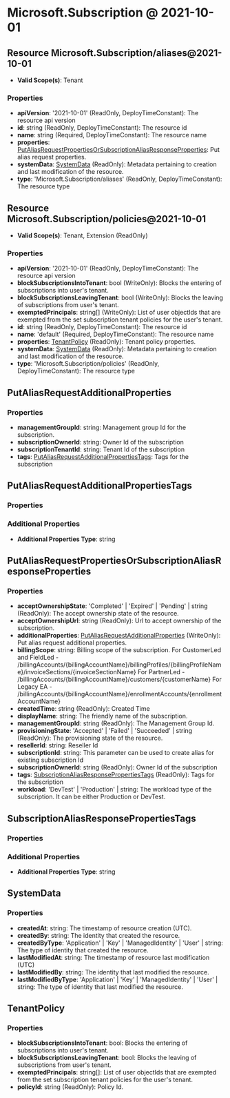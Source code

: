 # Microsoft.Subscription @ 2021-10-01

## Resource Microsoft.Subscription/aliases@2021-10-01
* **Valid Scope(s)**: Tenant
### Properties
* **apiVersion**: '2021-10-01' (ReadOnly, DeployTimeConstant): The resource api version
* **id**: string (ReadOnly, DeployTimeConstant): The resource id
* **name**: string (Required, DeployTimeConstant): The resource name
* **properties**: [PutAliasRequestPropertiesOrSubscriptionAliasResponseProperties](#putaliasrequestpropertiesorsubscriptionaliasresponseproperties): Put alias request properties.
* **systemData**: [SystemData](#systemdata) (ReadOnly): Metadata pertaining to creation and last modification of the resource.
* **type**: 'Microsoft.Subscription/aliases' (ReadOnly, DeployTimeConstant): The resource type

## Resource Microsoft.Subscription/policies@2021-10-01
* **Valid Scope(s)**: Tenant, Extension (ReadOnly)
### Properties
* **apiVersion**: '2021-10-01' (ReadOnly, DeployTimeConstant): The resource api version
* **blockSubscriptionsIntoTenant**: bool (WriteOnly): Blocks the entering of subscriptions into user's tenant.
* **blockSubscriptionsLeavingTenant**: bool (WriteOnly): Blocks the leaving of subscriptions from user's tenant.
* **exemptedPrincipals**: string[] (WriteOnly): List of user objectIds that are exempted from the set subscription tenant policies for the user's tenant.
* **id**: string (ReadOnly, DeployTimeConstant): The resource id
* **name**: 'default' (Required, DeployTimeConstant): The resource name
* **properties**: [TenantPolicy](#tenantpolicy) (ReadOnly): Tenant policy properties.
* **systemData**: [SystemData](#systemdata) (ReadOnly): Metadata pertaining to creation and last modification of the resource.
* **type**: 'Microsoft.Subscription/policies' (ReadOnly, DeployTimeConstant): The resource type

## PutAliasRequestAdditionalProperties
### Properties
* **managementGroupId**: string: Management group Id for the subscription.
* **subscriptionOwnerId**: string: Owner Id of the subscription
* **subscriptionTenantId**: string: Tenant Id of the subscription
* **tags**: [PutAliasRequestAdditionalPropertiesTags](#putaliasrequestadditionalpropertiestags): Tags for the subscription

## PutAliasRequestAdditionalPropertiesTags
### Properties
### Additional Properties
* **Additional Properties Type**: string

## PutAliasRequestPropertiesOrSubscriptionAliasResponseProperties
### Properties
* **acceptOwnershipState**: 'Completed' | 'Expired' | 'Pending' | string (ReadOnly): The accept ownership state of the resource.
* **acceptOwnershipUrl**: string (ReadOnly): Url to accept ownership of the subscription.
* **additionalProperties**: [PutAliasRequestAdditionalProperties](#putaliasrequestadditionalproperties) (WriteOnly): Put alias request additional properties.
* **billingScope**: string: Billing scope of the subscription.
For CustomerLed and FieldLed - /billingAccounts/{billingAccountName}/billingProfiles/{billingProfileName}/invoiceSections/{invoiceSectionName}
For PartnerLed - /billingAccounts/{billingAccountName}/customers/{customerName}
For Legacy EA - /billingAccounts/{billingAccountName}/enrollmentAccounts/{enrollmentAccountName}
* **createdTime**: string (ReadOnly): Created Time
* **displayName**: string: The friendly name of the subscription.
* **managementGroupId**: string (ReadOnly): The Management Group Id.
* **provisioningState**: 'Accepted' | 'Failed' | 'Succeeded' | string (ReadOnly): The provisioning state of the resource.
* **resellerId**: string: Reseller Id
* **subscriptionId**: string: This parameter can be used to create alias for existing subscription Id
* **subscriptionOwnerId**: string (ReadOnly): Owner Id of the subscription
* **tags**: [SubscriptionAliasResponsePropertiesTags](#subscriptionaliasresponsepropertiestags) (ReadOnly): Tags for the subscription
* **workload**: 'DevTest' | 'Production' | string: The workload type of the subscription. It can be either Production or DevTest.

## SubscriptionAliasResponsePropertiesTags
### Properties
### Additional Properties
* **Additional Properties Type**: string

## SystemData
### Properties
* **createdAt**: string: The timestamp of resource creation (UTC).
* **createdBy**: string: The identity that created the resource.
* **createdByType**: 'Application' | 'Key' | 'ManagedIdentity' | 'User' | string: The type of identity that created the resource.
* **lastModifiedAt**: string: The timestamp of resource last modification (UTC)
* **lastModifiedBy**: string: The identity that last modified the resource.
* **lastModifiedByType**: 'Application' | 'Key' | 'ManagedIdentity' | 'User' | string: The type of identity that last modified the resource.

## TenantPolicy
### Properties
* **blockSubscriptionsIntoTenant**: bool: Blocks the entering of subscriptions into user's tenant.
* **blockSubscriptionsLeavingTenant**: bool: Blocks the leaving of subscriptions from user's tenant.
* **exemptedPrincipals**: string[]: List of user objectIds that are exempted from the set subscription tenant policies for the user's tenant.
* **policyId**: string (ReadOnly): Policy Id.

